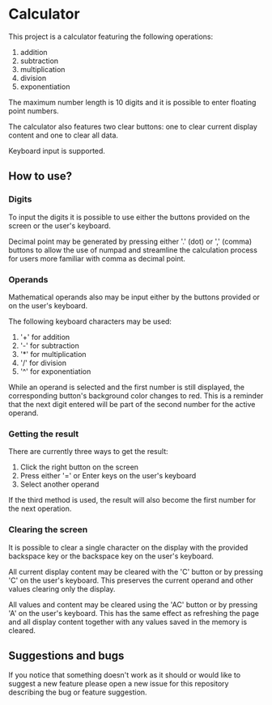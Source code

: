# Calculator

This project is a calculator featuring the following operations:
  1. addition
  2. subtraction
  3. multiplication
  4. division
  5. exponentiation
  
The maximum number length is 10 digits and it is possible to enter floating point numbers.
  
The calculator also features two clear buttons: one to clear current display content and one to clear all data.
  
Keyboard input is supported.
  
## How to use?

### Digits
  
To input the digits it is possible to use either the buttons provided on the screen or the user's keyboard.
  
Decimal point may be generated by pressing either '.' (dot) or ',' (comma) buttons to allow the use of numpad
and streamline the calculation process for users more familiar with comma as decimal point.
  
### Operands
  
Mathematical operands also may be input either by the buttons provided or on the user's keyboard.
  
The following keyboard characters may be used:
  1. '+' for addition
  2. '-' for subtraction
  3. '*' for multiplication
  4. '/' for division
  5. '^' for exponentiation
    
While an operand is selected and the first number is still displayed, the corresponding button's background color 
changes to red. This is a reminder that the next digit entered will be part of the second number for the active operand.
  
### Getting the result
  
There are currently three ways to get the result:
  1. Click the right button on the screen
  2. Press either '=' or Enter keys on the user's keyboard
  3. Select another operand
    
If the third method is used, the result will also become the first number for the next operation.
  
### Clearing the screen
  
It is possible to clear a single character on the display with the provided backspace key or the backspace key on the user's keyboard.
  
All current display content may be cleared with the 'C' button or by pressing 'C' on the user's keyboard. This preserves the current 
operand and other values clearing only the display.

All values and content may be cleared using the 'AC' button or by pressing 'A' on the user's keyboard. This has the same effect as
refreshing the page and all display content together with any values saved in the memory is cleared.

## Suggestions and bugs

If you notice that something doesn't work as it should or would like to suggest a new feature please open a new issue for this repository
describing the bug or feature suggestion.

